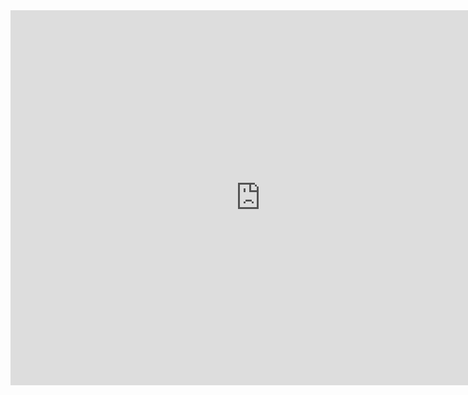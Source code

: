 <!-- ### Hi there 👋
**Humble2021/Humble2021** is a ✨ _special_ ✨ repository because its `README.md` (this file) appears on your GitHub profile.

Here are some ideas to get you started:

- 🔭 I’m currently working on ...
- 🌱 I’m currently learning ...
- 👯 I’m looking to collaborate on ...
- 🤔 I’m looking for help with ...
- 💬 Ask me about ...
- 📫 How to reach me: ...
- 😄 Pronouns: ...
- ⚡ Fun fact: ...

![SVG](https://wakatime.com/share/@NerfeGuns/d160ea5f-22d7-4b3f-81af-905b153c949b.svg)
--!>
<!DOCTYPE html>
<html lang="en">
<head>
    <meta charset="UTF-8">
    <meta name="viewport" content="width=device-width, initial-scale=1.0">
    <title>Embedded Webpage</title>
</head>
<body>

<iframe src="https://www.example.com" width="800" height="600" frameborder="0"></iframe>

</body>
</html>

